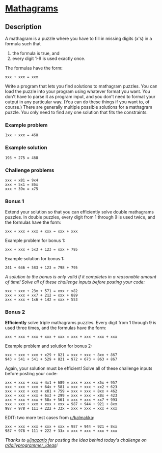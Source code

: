 # [Mathagrams](https://redd.it/576o8o)

## Description

A mathagram is a puzzle where you have to fill in missing digits (x's) in a formula such that

1. the formula is true, and
2. every digit 1-9 is used exactly once.

The formulas have the form:

    xxx + xxx = xxx

Write a program that lets you find solutions to mathagram puzzles. You can load the puzzle into your program using whatever format you want. You don't have to parse it as program input, and you don't need to format your output in any particular way. (You can do these things if you want to, of course.) There are generally multiple possible solutions for a mathagram puzzle. You only need to find any one solution that fits the constraints.

### Example problem

    1xx + xxx = 468

### Example solution

    193 + 275 = 468

### Challenge problems

    xxx + x81 = 9x4
    xxx + 5x1 = 86x
    xxx + 39x = x75

### Bonus 1

Extend your solution so that you can efficiently solve double mathagrams puzzles. In double puzzles, every digit from 1 through 9 is used twice, and the formulas have the form:

    xxx + xxx + xxx + xxx = xxx + xxx

Example problem for bonus 1:

    xxx + xxx + 5x3 + 123 = xxx + 795

Example solution for bonus 1:

    241 + 646 + 583 + 123 = 798 + 795

_A solution to the bonus is only valid if it completes in a reasonable amount of time! Solve all of these challenge inputs before posting your code:_

    xxx + xxx + 23x + 571 = xxx + x82
    xxx + xxx + xx7 + 212 = xxx + 889
    xxx + xxx + 1x6 + 142 = xxx + 553

### Bonus 2

__Efficiently__ solve triple mathagrams puzzles. Every digit from 1 through 9 is used three times, and the formulas have the form:

    xxx + xxx + xxx + xxx + xxx = xxx + xxx + xxx + xxx

Example problem and solution for bonus 2:

    xxx + xxx + xxx + x29 + 821 = xxx + xxx + 8xx + 867
    943 + 541 + 541 + 529 + 821 = 972 + 673 + 863 + 867

Again, your solution must be efficient! Solve all of these challenge inputs before posting your code:

    xxx + xxx + xxx + 4x1 + 689 = xxx + xxx + x5x + 957
    xxx + xxx + xxx + 64x + 581 = xxx + xxx + xx2 + 623
    xxx + xxx + xxx + x81 + 759 = xxx + xxx + 8xx + 462
    xxx + xxx + xxx + 6x3 + 299 = xxx + xxx + x8x + 423
    xxx + xxx + xxx + 58x + 561 = xxx + xxx + xx7 + 993
    xxx + xxx + xxx + xxx + xxx = 987 + 944 + 921 + 8xx
    987 + 978 + 111 + 222 + 33x = xxx + xxx + xxx + xxx

EDIT: two more test cases from [u/kalmakka](https://www.reddit.com/u/kalmakka):

    xxx + xxx + xxx + xxx + xxx = 987 + 944 + 921 + 8xx
    987 + 978 + 111 + 222 + 33x = xxx + xxx + xxx + xxx

_Thanks to [u/jnazario](https://www.reddit.com/u/jnazario) for posting the idea behind today's challenge on [r/dailyprogrammer_ideas](https://www.reddit.com/r/dailyprogrammer_ideas)!_
